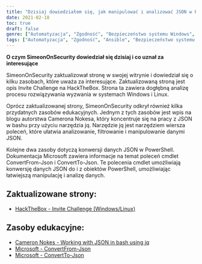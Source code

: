 ```yaml
---
title: "Dzisiaj dowiedziałem się, jak manipulować i analizować JSON w PowerShell i Bash"
date: 2021-02-18
toc: true
draft: false
genre: ["Automatyzacja", "Zgodność", "Bezpieczeństwo systemu Windows", "Podręczniki Ansible", "Kolekcje Ansible", "Bezpieczeństwo IT", "Zarządzanie konfiguracją", "DevOps", "Administracja Windows", "Konfiguracja systemu"]
tags: ["Automatyzacja", "Zgodność", "Ansible", "Bezpieczeństwo systemu Windows", "Podręczniki Ansible", "Kolekcje Ansible", "Windows STIG", "Zarządzanie konfiguracją", "DevOps", "Bezpieczeństwo IT", "Administracja Windows", "Konfiguracja systemu", "Automatyzacja systemu Windows", "Zgodność z STIG", "Windows_STIG_Ansible", "Windows_STIGs", "GitHub", "Blok", "Ratunek", "Zawsze", "Przewodnik po automatyzacji systemu Windows", "Automatyzacja zabezpieczeń systemu Windows", "Zgodność z przepisami bezpieczeństwa", "Automatyzacja Ansible", "Wymagania STIG", "Moduły Ansible", "Konfiguracja systemu Windows", "Narzędzia administracyjne systemu Windows", "Automation Framework", "Automatyzacja infrastruktury IT", "Zgodność konfiguracji", "Najlepsze praktyki bezpieczeństwa systemu Windows"]
---
```


**O czym SimeonOnSecurity dowiedział się dzisiaj i co uznał za interesujące**

SimeonOnSecurity zaktualizował stronę w swojej witrynie i dowiedział się o kilku zasobach, które uważa za interesujące. Zaktualizowaną stroną jest opis Invite Challenge na HackTheBox. Strona ta zawiera dogłębną analizę procesu rozwiązywania wyzwania w systemach Windows i Linux.

Oprócz zaktualizowanej strony, SimeonOnSecurity odkrył również kilka przydatnych zasobów edukacyjnych. Jednym z tych zasobów jest wpis na blogu autorstwa Camerona Nokesa, który koncentruje się na pracy z JSON w bashu przy użyciu narzędzia jq. Narzędzie jq jest narzędziem wiersza poleceń, które ułatwia analizowanie, filtrowanie i manipulowanie danymi JSON.

Kolejne dwa zasoby dotyczą konwersji danych JSON w PowerShell. Dokumentacja Microsoft zawiera informacje na temat poleceń cmdlet ConvertFrom-Json i ConvertTo-Json. Te polecenia cmdlet umożliwiają konwersję danych JSON do i z obiektów PowerShell, umożliwiając łatwiejszą manipulację i analizę danych.

## Zaktualizowane strony:
- [HackTheBox - Invite Challenge (Windows/Linux)](https://simeononsecurity.com/writeups/hackthebox-invite-challenge/)

## Zasoby edukacyjne:
- [Cameron Nokes - Working with JSON in bash using jq](https://cameronnokes.com/blog/working-with-json-in-bash-using-jq/)
- [Microsoft - ConvertFrom-Json](https://docs.microsoft.com/en-us/powershell/module/microsoft.powershell.utility/convertfrom-json?view=powershell-7.1)
- [Microsoft - ConvertTo-Json](https://docs.microsoft.com/en-us/powershell/module/microsoft.powershell.utility/convertto-json?view=powershell-7.1)